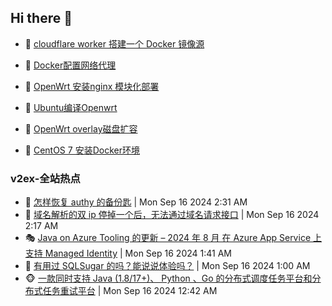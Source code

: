 ## Hi there 👋

<!--
**dkyg666/dkyg666** is a ✨ _special_ ✨ repository because its `README.md` (this file) appears on your GitHub profile.

Here are some ideas to get you started:

- 🔭 I’m currently working on ...
- 🌱 I’m currently learning ...
- 👯 I’m looking to collaborate on ...
- 🤔 I’m looking for help with ...
- 💬 Ask me about ...
- 📫 How to reach me: ...
- 😄 Pronouns: ...
- ⚡ Fun fact: ...
-->

<!-- BLOG-POST-LIST:START -->
- 🦩 [cloudflare worker 搭建一个 Docker 镜像源](http://blog.1996099.xyz/archives/cloudflare-worker-da-jian-yi-ge-docker-jing-xiang-zhan) 

- 🚦 [Docker配置网络代理](http://blog.1996099.xyz/archives/dockerpei-zhi-wang-luo-dai-li) 

- 🫶 [OpenWrt 安装nginx 模块化部署](http://blog.1996099.xyz/archives/openwrt-an-zhuang-nginx-mo-kuai-hua-bu-shu) 

- 🦄 [Ubuntu编译Openwrt](http://blog.1996099.xyz/archives/ubuntuzi-bian-yi-openwrt) 

- 🐻 [OpenWrt overlay磁盘扩容](http://blog.1996099.xyz/archives/openwrt-overlay) 

- 🤖 [CentOS 7 安装Docker环境](http://blog.1996099.xyz/archives/centos-docker) 
<!-- BLOG-POST-LIST:END -->

### v2ex-全站热点
<!-- v2ex:START -->
- 🥸 [怎样恢复 authy 的备份匙](https://www.v2ex.com/t/1073303#reply8) | Mon Sep 16 2024 2:31 AM
- 🤗 [域名解析的双 ip 停掉一个后，无法通过域名请求接口](https://www.v2ex.com/t/1073301#reply8) | Mon Sep 16 2024 2:17 AM
- 🎭 [Java on Azure Tooling 的更新 – 2024 年 8 月 在 Azure App Service 上支持 Managed Identity](https://www.v2ex.com/t/1073293#reply0) | Mon Sep 16 2024 1:41 AM
- 🥷 [有用过 SQLSugar 的吗？能说说体验吗？](https://www.v2ex.com/t/1073286#reply4) | Mon Sep 16 2024 1:00 AM
- 🐵 [一款同时支持 Java &lpar;1.8/17+&rpar;、 Python 、Go 的分布式调度任务平台和分布式任务重试平台](https://www.v2ex.com/t/1073283#reply7) | Mon Sep 16 2024 12:42 AM<!-- v2ex:END -->

